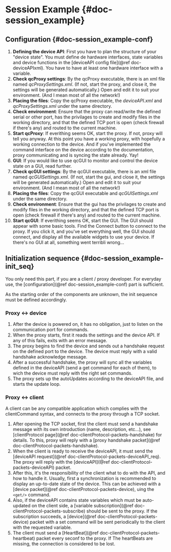 Session Example		{#doc-session_example}
==========================

Configuration		{#doc-session_example-conf}
-------------------------------

  1. **Defining the device API**: First you have to plan the structure of your "device state". You must define de hardware interfaces, state variables and device functions in the [deviceAPI config file](@ref doc-deviceAPIxml). You have to have at least one hardware interface with a variable.
  2. **Check qcProxy settings**: By the qcProxy executable, there is an xml file named *qcProxySettings.xml*. (If not, start the proxy, and close it, the settings will be generated automatically.) Open and edit it to suit your environment. (And I mean most of all the network!)
  3. **Placing the files**: Copy the qcProxy executable, the *deviceAPI.xml* and *qcProxySettings.xml* under the same directory.
  4. **Check environment**: Ensure that the proxy can read/write the defined serial or other port, has the privilages to create and modify files in the working directory, and that the defined TCP port is open (check firewall if there's any) and routed to the current machine.
  5. **Start qcProxy**: If everithing seems OK, start the proxy. If not, proxy will tell you anyway. At this point you have a working proxy, with hopefully a working connection to the device. And if you've implemented the command interface on the device according to the documentation, proxy communicating and is syncing the state already. Yay!
  6. **GUI**: If you would like to use qcGUI to monitor and control the device state on a GUI, read further.
  7. **Check qcGUI settings**: By the qcGUI executable, there is an xml file named *qcGUISettings.xml*. (If not, start the gui, and close it, the settings will be generated automatically.) Open and edit it to suit your environment. (And I mean most of all the network!)
  8. **Placing the files**: Copy the qcGUI executable and *qcGUISettings.xml* under the same directory.
  9. **Check environment**: Ensure that the gui has the privilages to create and modify files in the working directory, and that the defined TCP port is open (check firewall if there's any) and routed to the current machine.
  10. **Start qcGUI**: If everithing seems OK, start the GUI. The GUI should appear with some basic tools. Find the Connect button to connect to the proxy. If you click it, and you've set everything well, the GUI should connect, and display all the available widgets to use your device. If there's no GUI at all, something went terribli wrong...

Initialization sequence		{#doc-session_example-init_seq}
-------------------------------

You only need this part, if you are a client / proxy developer. For everyday use, the [configuration](@ref doc-session_example-conf) part is sufficient.

As the starting order of the components are unknown, the init sequence must be defined accordingly.

### Proxy <-> device ###

  1. After the device is powered on, it has no obligation, just to listen on the communication port for commands.
  2. When the proxy starts, first it reads the settings and the device API. If any of this fails, exits with an error message.
  3. The proxy begins to find the device and sends out a handshake request on the defined port to the device. The device must reply with a valid handshake acknowledge message.
  4. After a successful handshake, the proxy will sync all the variables defined in the deviceAPI (send a get command for each of them), to wich the device must reply with the right set commands.
  5. The proxy sets up the autoUpdates according to the deviceAPI file, and starts the update loop.

### Proxy <-> client ###

A client can be any compatible application which complies with the clientCommand syntax, and connects to the proxy through a TCP socket.

  1. After opening the TCP socket, first the client must send a handshake message with its own introduction (name, description, etc...), see [clientProtocol page](@ref doc-clientProtocol-packets-handshake) for details. To this, proxy will reply with a [proxy handshake packet](@ref doc-clientProtocol-packets-handshake).
  2. When the client is ready to receive the deviceAPI, it must send the [deviceAPI request](@ref doc-clientProtocol-packets-deviceAPI_req). The proxy will reply with the [deviceAPI](@ref doc-clientProtocol-packets-deviceAPI) packet.
  3. After this, it's the responsibility of the client what to do with the API, and how to handle it. Usually, first a synchronization is recommended to display an up-to-date state of the device. This can be achieved with a [device packet](@ref doc-clientProtocol-packets-device), uing the `<get/>` command.
  4. Also, if the deviceAPI contains state variables which must be auto-updated on the client side, a [variable subscription](@ref doc-clientProtocol-packets-subscribe) should be sent to the proxy. If the subscription succeeds, a [device](@ref doc-clientProtocol-packets-device) packet with a set command will be sent periodically to the client with the requested variable.
  5. The client must send a [HeartBeat](@ref doc-clientProtocol-packets-heartbeat) packet every seconf to the proxy. If The heartBeats are missing, the connection is considered to be lost.
